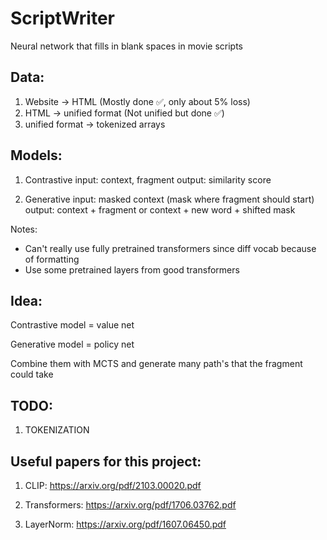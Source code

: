 # ScriptWriter
Neural network that fills in blank spaces in movie scripts

## Data:
1. Website -> HTML (Mostly done ✅, only about 5% loss)
2. HTML -> unified format (Not unified but done ✅)
3. unified format -> tokenized arrays 

## Models:

1. Contrastive
input: context, fragment
output: similarity score

2. Generative
input: masked context (mask where fragment should start)
output: context + fragment or context + new word + shifted mask

Notes:
- Can't really use fully pretrained transformers since diff vocab because of formatting
- Use some pretrained layers from good transformers

## Idea:

Contrastive model = value net

Generative model = policy net

Combine them with MCTS and generate many path's that the fragment could take


## TODO:

1. TOKENIZATION



## Useful papers for this project:

1. CLIP: https://arxiv.org/pdf/2103.00020.pdf

2. Transformers: https://arxiv.org/pdf/1706.03762.pdf

3. LayerNorm: https://arxiv.org/pdf/1607.06450.pdf
